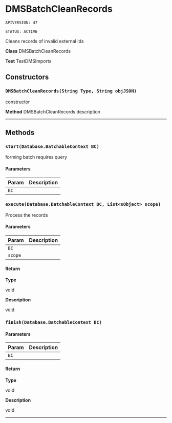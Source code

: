 # DMSBatchCleanRecords

`APIVERSION: 47`

`STATUS: ACTIVE`

Cleans records of invalid external Ids

**Class** DMSBatchCleanRecords

**Test** TestDMSImports

## Constructors

### `DMSBatchCleanRecords(String Type, String objJSON)`

constructor

**Method** DMSBatchCleanRecords description

***

## Methods

### `start(Database.BatchableContext BC)`

forming batch requires query

#### Parameters

| Param | Description |
| ----- | ----------- |
| `BC`  |             |

### `execute(Database.BatchableContext BC, List<sObject> scope)`

Process the records

#### Parameters

| Param   | Description |
| ------- | ----------- |
| `BC`    |             |
| `scope` |             |

#### Return

**Type**

void

**Description**

void

### `finish(Database.BatchableContext BC)`

#### Parameters

| Param | Description |
| ----- | ----------- |
| `BC`  |             |

#### Return

**Type**

void

**Description**

void

***
